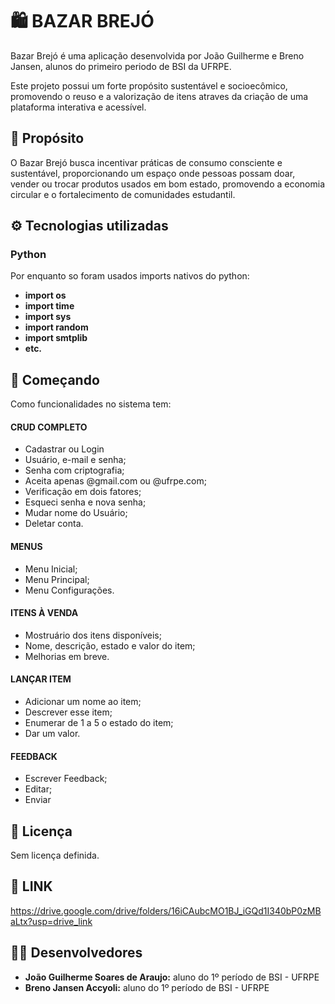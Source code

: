 # 🛍️ BAZAR BREJÓ

Bazar Brejó é uma aplicação desenvolvida por João Guilherme e Breno Jansen, alunos do primeiro periodo de BSI da UFRPE.

Este projeto possui um forte propósito sustentável e socioecômico, promovendo o reuso e a valorização de itens atraves da criação de uma plataforma interativa e acessível.

## 🎯 Propósito
O Bazar Brejó busca incentivar práticas de consumo consciente e sustentável, proporcionando um espaço onde pessoas possam doar, vender ou trocar produtos usados em bom estado, promovendo a economia circular e o fortalecimento de comunidades estudantil.

## ⚙️ Tecnologias utilizadas
### **Python** 
Por enquanto so foram usados imports nativos do python: 
- **import os** 
- **import time** 
- **import sys** 
- **import random** 
- **import smtplib** 
- **etc.**
## 🚀 Começando
Como funcionalidades no sistema tem:
#### **CRUD COMPLETO**
- Cadastrar ou Login
- Usuário, e-mail e senha;
- Senha com criptografia;
- Aceita apenas @gmail.com ou @ufrpe.com;
- Verificação em dois fatores;
- Esqueci senha e nova senha;
- Mudar nome do Usuário;
- Deletar conta.
#### **MENUS**
- Menu Inicial;
- Menu Principal;
- Menu Configurações.
#### **ITENS À VENDA**
- Mostruário dos itens disponíveis;
- Nome, descrição, estado e valor do item;
- Melhorias em breve.
#### **LANÇAR ITEM**
- Adicionar um nome ao item;
- Descrever esse item;
- Enumerar de 1 a 5 o estado do item;
- Dar um valor.
#### **FEEDBACK**
- Escrever Feedback;
- Editar;
- Enviar
## 📄 Licença

Sem licença definida.

## 📎 **LINK**
https://drive.google.com/drive/folders/16iCAubcMO1BJ_iGQd1I340bP0zMBaLtx?usp=drive_link

## 👨‍💻 Desenvolvedores 
 - **João Guilherme Soares de Araujo:** aluno do 1º período de BSI - UFRPE
 - **Breno Jansen Accyoli:** aluno do 1º período de BSI - UFRPE
